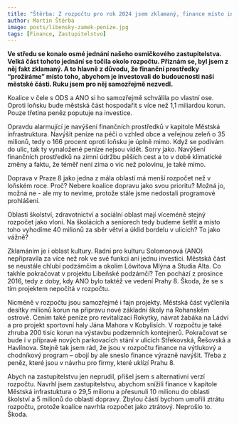 ```yaml
---
title: "Štěrba: Z rozpočtu pro rok 2024 jsem zklamaný, finance místo investic prožíráme"
author: Martin Štěrba
image: posts/libensky-zamek-penize.jpg
tags: [Finance, Zastupitelstvo]
---
```


**Ve středu se konalo osmé jednání našeho osmičkového zastupitelstva. Velká část tohoto jednání se točila okolo rozpočtu. Přiznám se, byl jsem z něj fakt zklamaný. A to hlavně z důvodu, že finanční prostředky “prožíráme” místo toho, abychom je investovali do budoucnosti naší městské části. Ruku jsem pro něj samozřejmě nezvedl.**

Koalice v čele s ODS a ANO si ho samozřejmě schválila po vlastní ose. Oproti loňsku bude městská část hospodařit s více než 1,1 miliardou korun. Pouze třetina peněz poputuje na investice.

Opravdu alarmující je navýšení finančních prostředků v kapitole Městská infrastruktura. Navýšit peníze na péči o vzhled obce a veřejnou zeleň o 35 milionů, tedy o 166 procent oproti loňsku je úplně mimo. Když se podívám do ulic, tak ty vynaložené peníze nejsou vidět. Sorry jako. Navýšení finančních prostředků na zimní údržbu pěších cest a to v době klimatické změny a faktu, že téměř není zima o víc než polovinu, je také mimo.

Doprava v Praze 8 jako jedna z mála oblastí má menší rozpočet než v loňském roce. Proč? Nebere koalice dopravu jako svou prioritu? Možná jo, možná ne - ale my to nevíme, protože stále jsme nedostali programové prohlášení. 

Oblasti školství, zdravotnictví a sociální oblast mají víceméně stejný rozpočet jako vloni. Na školácích a seniorech tedy budeme šetřit a místo toho vyhodíme 40 milionů za sběr větví a úklid bordelu v ulicích? To jako vážně? 

Zklamáním je i oblast kultury. Radní pro kulturu Solomonová (ANO) nepřipravila za více než rok ve své funkci ani jednu investici. Městská část se neustále chlubí podzámčím a okolím Löwitova Mlýna a Studia Alta. Co takhle pokračovat v projektu Libeňské podzámčí? Ten pochází z prosince 2016, tedy z doby, kdy ANO bylo taktéž ve vedení Prahy 8. Škoda, že se s tím projektem nepočítá v rozpočtu. 

Nicméně v rozpočtu jsou samozřejmě i fajn projekty. Městská část vyčlenila desítky milionů korun na přípravu nové základní školy na Rohanském ostrově. Cením také peníze pro revitalizaci Rokytky, návrat žabáka na Ládví a pro projekt sportovní haly Jána Mahora v Kobylisích. V rozpočtu je také zhruba 200 tisíc korun na výstavbu podzemních kontejnerů. Pokračovat se bude i v přípravě nových parkovacích stání v ulicích Střekovská, Řešovská a Havlínova. Stejně tak jsem rád, že jsou v rozpočtu finance na výtlukový a chodníkový program – obojí by ale sneslo finance výrazně navýšit. Třeba z peněz, které jsou v návrhu pro firmy, které uklízí Prahu 8. 

Abych na zastupitelstvu jen neprudil, přišel jsem s alternativní verzí rozpočtu. Navrhl jsem zastupitelstvu, abychom snížili finance v kapitole Městská infrastuktura o 29,5 milionu a přesunuli 10 milionu do oblasti školství a 5 milionů do oblasti dopravy. Zbylou částí bychom umořili ztrátu rozpočtu, protože koalice navrhla rozpočet jako ztrátový. Neprošlo to. Škoda.
